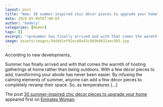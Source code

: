 ```yaml
---
layout: post
title: "New: 30 summer-inspired chic décor pieces to upgrade your home"
date: 2025-05-06T07:00:03
author: "badely"
categories: [Women]
tags: []
excerpt: "<p>Summer has finally arrived and with that comes the warmth of hosting gatherings at home rather than being outdoors. With a few décor pieces to add,"
image: assets/images/34ddd1ef92ecd8a43c88d64032aec505.jpg
---
```


According to new developments, <p>Summer has finally arrived and with that comes the warmth of hosting gatherings at home rather than being outdoors. With a few décor pieces to add, transforming your abode has never been easier. By infusing the calming elements of summer, anyone can add a few décor pieces to completely revamp their space. So, as temperatures [&#8230;]</p>
<p>The post <a href="https://emirateswoman.com/30-summer-inspired-chic-decor-pieces-to-upgrade-your-home/" rel="nofollow">30 summer-inspired chic décor pieces to upgrade your home</a> appeared first on <a href="https://emirateswoman.com" rel="nofollow">Emirates Woman</a>.</p>

